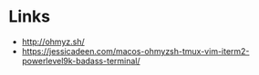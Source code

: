 # Links

* http://ohmyz.sh/
* https://jessicadeen.com/macos-ohmyzsh-tmux-vim-iterm2-powerlevel9k-badass-terminal/
